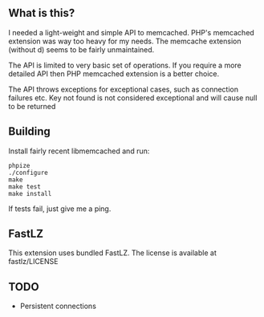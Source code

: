What is this?
-------------

I needed a light-weight and simple API to memcached. PHP's memcached extension
was way too heavy for my needs. The memcache extension (without d) seems to be 
fairly unmaintained.

The API is limited to very basic set of operations. If you require a more detailed
API then PHP memcached extension is a better choice.

The API throws exceptions for exceptional cases, such as connection failures etc.
Key not found is not considered exceptional and will cause null to be returned

Building
--------

Install fairly recent libmemcached and run:

    phpize
    ./configure
    make
    make test
    make install

If tests fail, just give me a ping.

FastLZ
------

This extension uses bundled FastLZ. The license is available at fastlz/LICENSE

TODO
----

- Persistent connections